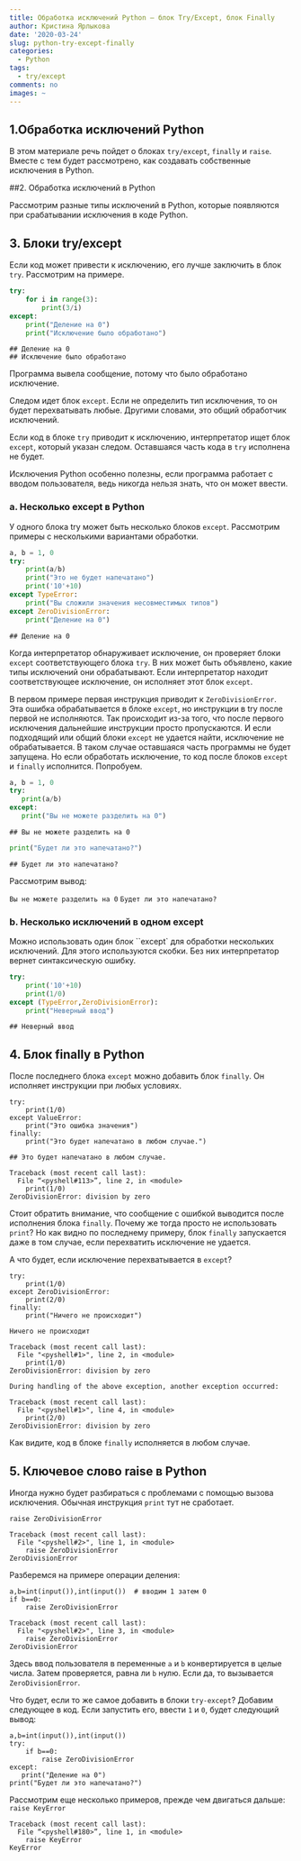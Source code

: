 ```yaml
---
title: Обработка исключений Python — блок Try/Except, блок Finally
author: Кристина Ярлыкова
date: '2020-03-24'
slug: python-try-except-finally
categories:
  - Python
tags:
  - try/except
comments: no
images: ~
---
```



## 1.Обработка исключений Python

 В этом материале речь пойдет о блоках `try/except`, `finally` и `raise`. Вместе с тем будет рассмотрено, как создавать собственные исключения в Python.

##2. Обработка исключений в Python

Рассмотрим разные типы исключений в Python, которые появляются при срабатывании исключения в коде Python.

## 3. Блоки try/except

Если код может привести к исключению, его лучше заключить в блок `try`. Рассмотрим на примере.


```python
try:
    for i in range(3):
        print(3/i)
except:
    print("Деление на 0")
    print("Исключение было обработано")
```

```
## Деление на 0
## Исключение было обработано
```

Программа вывела сообщение, потому что было обработано исключение.

Следом идет блок `except`. Если не определить тип исключения, то он будет перехватывать любые. Другими словами, это общий обработчик исключений.

Если код в блоке `try` приводит к исключению, интерпретатор ищет блок `except`, который указан следом. Оставшаяся часть кода в `try` исполнена не будет.

Исключения Python особенно полезны, если программа работает с вводом пользователя, ведь никогда нельзя знать, что он может ввести.

### a. Несколько except в Python

У одного блока try может быть несколько блоков `except`. Рассмотрим примеры с несколькими вариантами обработки.


```python
a, b = 1, 0
try:
    print(a/b)
    print("Это не будет напечатано")
    print('10'+10)
except TypeError:
    print("Вы сложили значения несовместимых типов")
except ZeroDivisionError:
    print("Деление на 0")
```

```
## Деление на 0
```
Когда интерпретатор обнаруживает исключение, он проверяет блоки `except` соответствующего блока `try`. В них может быть объявлено, какие типы исключений они обрабатывают. Если интерпретатор находит соответствующее исключение, он исполняет этот блок `except`.

В первом примере первая инструкция приводит к `ZeroDivisionError`. Эта ошибка обрабатывается в блоке `except`, но инструкции в try после первой не исполняются. Так происходит из-за того, что после первого исключения дальнейшие инструкции просто пропускаются. И если подходящий или общий блоки `except` не удается найти, исключение не обрабатывается. В таком случае оставшаяся часть программы не будет запущена. Но если обработать исключение, то код после блоков `except` и `finally` исполнится. Попробуем.

```python
a, b = 1, 0
try:
   print(a/b)
except:
   print("Вы не можете разделить на 0")
```

```
## Вы не можете разделить на 0
```

```python
print("Будет ли это напечатано?")
```

```
## Будет ли это напечатано?
```

Рассмотрим вывод:

`Вы не можете разделить на 0`
`Будет ли это напечатано?`

### b. Несколько исключений в одном except

Можно использовать один блок ``except` для обработки нескольких исключений. Для этого используются скобки. Без них интерпретатор вернет синтаксическую ошибку.


```python
try:
    print('10'+10)
    print(1/0)
except (TypeError,ZeroDivisionError):
    print("Неверный ввод")
```

```
## Неверный ввод
```

## 4. Блок finally в Python

После последнего блока `except` можно добавить блок `finally`. Он исполняет инструкции при любых условиях.

```
try:
    print(1/0)
except ValueError:
    print("Это ошибка значения")
finally:
    print("Это будет напечатано в любом случае.")
```
`## Это будет напечатано в любом случае.`
```
Traceback (most recent call last):  
  File “<pyshell#113>”, line 2, in <module>  
    print(1/0)
ZeroDivisionError: division by zero
```
Стоит обратить внимание, что сообщение с ошибкой выводится после исполнения блока `finally`. Почему же тогда просто не использовать `print`? Но как видно по последнему примеру, блок `finally` запускается даже в том случае, если перехватить исключение не удается.

А что будет, если исключение перехватывается в `except`?

```
try:
    print(1/0)
except ZeroDivisionError:
    print(2/0)
finally:
    print("Ничего не происходит")
```
```
Ничего не происходит

Traceback (most recent call last):
  File "<pyshell#1>", line 2, in <module>
    print(1/0)
ZeroDivisionError: division by zero

During handling of the above exception, another exception occurred:

Traceback (most recent call last):
  File "<pyshell#1>", line 4, in <module>
    print(2/0)
ZeroDivisionError: division by zero
```

Как видите, код в блоке `finally` исполняется в любом случае.

## 5. Ключевое слово raise в Python

Иногда нужно будет разбираться с проблемами с помощью вызова исключения. Обычная инструкция `print` тут не сработает.

`raise ZeroDivisionError`

```
Traceback (most recent call last):
  File "<pyshell#2>", line 1, in <module>
    raise ZeroDivisionError
ZeroDivisionError
```
Разберемся на примере операции деления:

```
a,b=int(input()),int(input())  # вводим 1 затем 0
if b==0:
    raise ZeroDivisionError
```
```
Traceback (most recent call last):
  File "<pyshell#2>", line 3, in <module>
    raise ZeroDivisionError
ZeroDivisionError
```
Здесь ввод пользователя в переменные `a` и `b` конвертируется в целые числа. Затем проверяется, равна ли `b` нулю. Если да, то вызывается `ZeroDivisionError`.

Что будет, если то же самое добавить в блоки `try-except`? Добавим следующее в код. Если запустить его, ввести `1` и `0`, будет следующий вывод:

```
a,b=int(input()),int(input())
try:
    if b==0:
        raise ZeroDivisionError
except:
   print("Деление на 0")
print("Будет ли это напечатано?")
```
Рассмотрим еще несколько примеров, прежде чем двигаться дальше:
`raise KeyError`
```
Traceback (most recent call last):
  File “<pyshell#180>”, line 1, in <module>
    raise KeyError
KeyError
```

